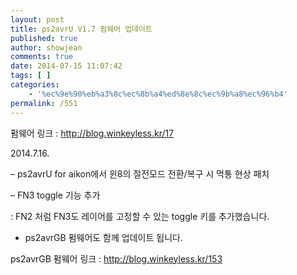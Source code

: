 ```yaml
---
layout: post
title: ps2avrU V1.7 펌웨어 업데이트
published: true
author: showjean
comments: true
date: 2014-07-15 11:07:42
tags: [ ]
categories:
    - '%ec%9e%90%eb%a3%8c%ec%8b%a4%ed%8e%8c%ec%9b%a8%ec%96%b4'
permalink: /551
---
```

펌웨어 링크 : http://blog.winkeyless.kr/17



2014.7.16.



&#8211; ps2avrU for aikon에서 윈8의 절전모드 전환/복구 시 먹통 현상 패치



&#8211; FN3 toggle 기능 추가

: FN2 처럼 FN3도 레이어를 고정할 수 있는 toggle 키를 추가했습니다.





* ps2avrGB 펌웨어도 함께 업데이트 됩니다.

ps2avrGB 펌웨어 링크 : http://blog.winkeyless.kr/153